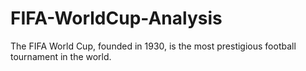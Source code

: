 # FIFA-WorldCup-Analysis

The FIFA World Cup, founded in 1930, is the most prestigious football tournament in the world.


